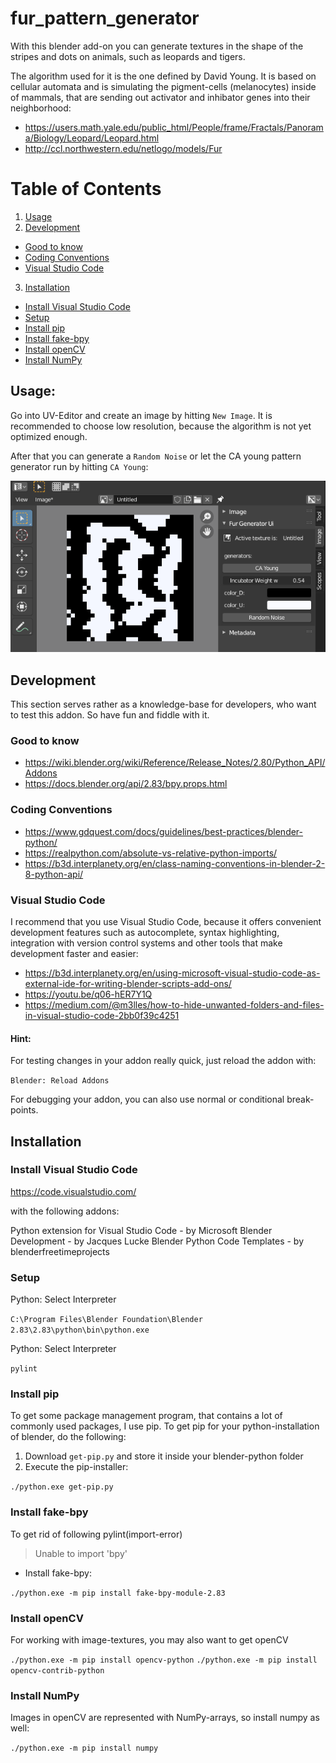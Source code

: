 # fur_pattern_generator
With this blender add-on you can generate textures in the shape of the stripes
and dots on animals, such as leopards and tigers.

The algorithm used for it is the one defined by David Young. It is based on
cellular automata and is simulating the pigment-cells (melanocytes) inside of
mammals, that are sending out activator and inhibator genes into their
neighborhood:
- https://users.math.yale.edu/public_html/People/frame/Fractals/Panorama/Biology/Leopard/Leopard.html
- http://ccl.northwestern.edu/netlogo/models/Fur

# Table of Contents
1. [Usage](#usage)
2. [Development](#development)
* [Good to know](#good-to-know)
* [Coding Conventions](#coding-conventions)
* [Visual Studio Code](#visual-studio-code)
3. [Installation](#installation)
* [Install Visual Studio Code](#install-visual-studio-code)
* [Setup](#setup)
* [Install pip](#install-pip)
* [Install fake-bpy](#install-fake-bpy)
* [Install openCV](#install-opencv)
* [Install NumPy](#install-numpy)

## Usage:

Go into UV-Editor and create an image by hitting `New Image`.
It is recommended to choose low resolution, because the algorithm is not yet optimized enough.

After that you can generate a `Random Noise` or let the CA young pattern generator run by hitting `CA Young`:

![example](example.png)

## Development

This section serves rather as a knowledge-base for developers,
who want to test this addon. So have fun and fiddle with it.

### Good to know

- https://wiki.blender.org/wiki/Reference/Release_Notes/2.80/Python_API/Addons
- https://docs.blender.org/api/2.83/bpy.props.html

### Coding Conventions
- https://www.gdquest.com/docs/guidelines/best-practices/blender-python/
- https://realpython.com/absolute-vs-relative-python-imports/
- https://b3d.interplanety.org/en/class-naming-conventions-in-blender-2-8-python-api/

### Visual Studio Code

I recommend that you use Visual Studio Code, because it offers convenient
development features such as autocomplete, syntax highlighting, integration
with version control systems and other tools that make development faster
and easier:

- https://b3d.interplanety.org/en/using-microsoft-visual-studio-code-as-external-ide-for-writing-blender-scripts-add-ons/
- https://youtu.be/q06-hER7Y1Q
- https://medium.com/@m3lles/how-to-hide-unwanted-folders-and-files-in-visual-studio-code-2bb0f39c4251

#### Hint:

For testing changes in your addon really quick, just reload the addon with:

`Blender: Reload Addons`

For debugging your addon, you can also use normal or conditional break-points.

## Installation

### Install Visual Studio Code

https://code.visualstudio.com/

with the following addons:

Python extension for Visual Studio Code - by Microsoft
Blender Development - by Jacques Lucke
Blender Python Code Templates - by blenderfreetimeprojects

### Setup

Python: Select Interpreter

`C:\Program Files\Blender Foundation\Blender 2.83\2.83\python\bin\python.exe`

Python: Select Interpreter

`pylint`

### Install pip

To get some package management program, that contains a lot of commonly used
packages, I use pip. To get pip for your python-installation of blender,
do the following:

1. Download `get-pip.py` and store it inside your blender-python folder
2. Execute the pip-installer:

`./python.exe get-pip.py`

### Install fake-bpy

To get rid of following pylint(import-error)
> Unable to import 'bpy'

- Install fake-bpy:

`./python.exe -m pip install fake-bpy-module-2.83`

### Install openCV

For working with image-textures, you may also want to get openCV

`./python.exe -m pip install opencv-python`
`./python.exe -m pip install opencv-contrib-python`

### Install NumPy

Images in openCV are represented with NumPy-arrays, so install numpy as well:

`./python.exe -m pip install numpy`
